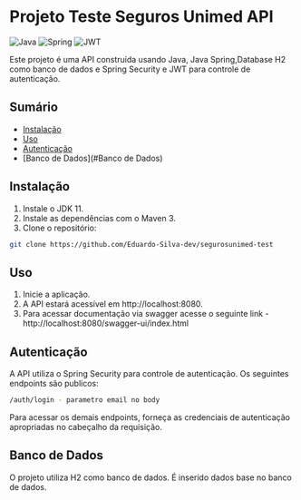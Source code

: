 # Projeto Teste Seguros Unimed API

![Java](https://img.shields.io/badge/java-%23ED8B00.svg?style=for-the-badge&logo=openjdk&logoColor=white)
![Spring](https://img.shields.io/badge/spring-%236DB33F.svg?style=for-the-badge&logo=spring&logoColor=white)
![JWT](https://img.shields.io/badge/JWT-black?style=for-the-badge&logo=JSON%20web%20tokens)

Este projeto é uma API construída usando Java, Java Spring,Database H2 como banco de dados e Spring Security e JWT para controle de autenticação.

## Sumário

- [Instalação](#Instalação)
- [Uso](#Uso)
- [Autenticação](#Autenticação)
- [Banco de Dados](#Banco de Dados)

## Instalação

1. Instale o JDK 11.
2. Instale as dependências com o Maven 3.
3. Clone o repositório:

```bash
git clone https://github.com/Eduardo-Silva-dev/segurosunimed-test
```

## Uso

1. Inicie a aplicação.
2. A API estará acessível em http://localhost:8080.
3. Para acessar documentação via swagger acesse o seguinte link - http://localhost:8080/swagger-ui/index.html

## Autenticação
A API utiliza o Spring Security para controle de autenticação. 
Os seguintes endpoints são publicos:
```bash
/auth/login - parametro email no body
```
Para acessar os demais endpoints, forneça as credenciais de autenticação apropriadas no cabeçalho da requisição.

## Banco de Dados
O projeto utiliza H2 como banco de dados. É inserido dados base no banco de dados.
